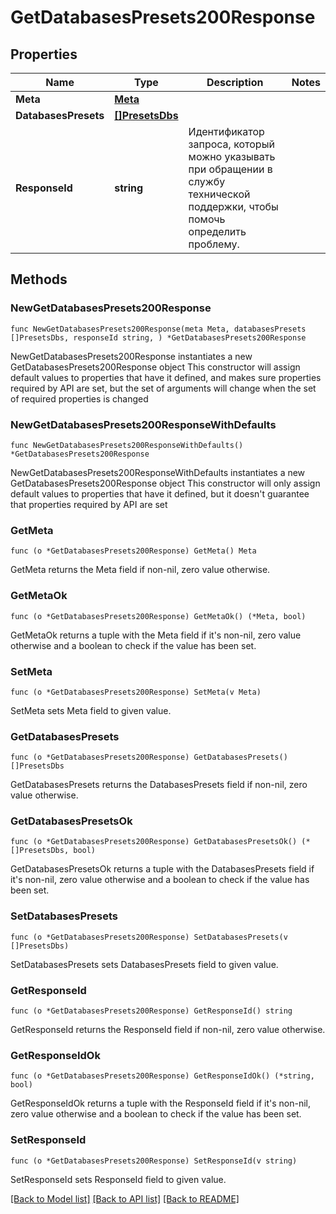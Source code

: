 # GetDatabasesPresets200Response

## Properties

Name | Type | Description | Notes
------------ | ------------- | ------------- | -------------
**Meta** | [**Meta**](Meta.md) |  | 
**DatabasesPresets** | [**[]PresetsDbs**](PresetsDbs.md) |  | 
**ResponseId** | **string** | Идентификатор запроса, который можно указывать при обращении в службу технической поддержки, чтобы помочь определить проблему. | 

## Methods

### NewGetDatabasesPresets200Response

`func NewGetDatabasesPresets200Response(meta Meta, databasesPresets []PresetsDbs, responseId string, ) *GetDatabasesPresets200Response`

NewGetDatabasesPresets200Response instantiates a new GetDatabasesPresets200Response object
This constructor will assign default values to properties that have it defined,
and makes sure properties required by API are set, but the set of arguments
will change when the set of required properties is changed

### NewGetDatabasesPresets200ResponseWithDefaults

`func NewGetDatabasesPresets200ResponseWithDefaults() *GetDatabasesPresets200Response`

NewGetDatabasesPresets200ResponseWithDefaults instantiates a new GetDatabasesPresets200Response object
This constructor will only assign default values to properties that have it defined,
but it doesn't guarantee that properties required by API are set

### GetMeta

`func (o *GetDatabasesPresets200Response) GetMeta() Meta`

GetMeta returns the Meta field if non-nil, zero value otherwise.

### GetMetaOk

`func (o *GetDatabasesPresets200Response) GetMetaOk() (*Meta, bool)`

GetMetaOk returns a tuple with the Meta field if it's non-nil, zero value otherwise
and a boolean to check if the value has been set.

### SetMeta

`func (o *GetDatabasesPresets200Response) SetMeta(v Meta)`

SetMeta sets Meta field to given value.


### GetDatabasesPresets

`func (o *GetDatabasesPresets200Response) GetDatabasesPresets() []PresetsDbs`

GetDatabasesPresets returns the DatabasesPresets field if non-nil, zero value otherwise.

### GetDatabasesPresetsOk

`func (o *GetDatabasesPresets200Response) GetDatabasesPresetsOk() (*[]PresetsDbs, bool)`

GetDatabasesPresetsOk returns a tuple with the DatabasesPresets field if it's non-nil, zero value otherwise
and a boolean to check if the value has been set.

### SetDatabasesPresets

`func (o *GetDatabasesPresets200Response) SetDatabasesPresets(v []PresetsDbs)`

SetDatabasesPresets sets DatabasesPresets field to given value.


### GetResponseId

`func (o *GetDatabasesPresets200Response) GetResponseId() string`

GetResponseId returns the ResponseId field if non-nil, zero value otherwise.

### GetResponseIdOk

`func (o *GetDatabasesPresets200Response) GetResponseIdOk() (*string, bool)`

GetResponseIdOk returns a tuple with the ResponseId field if it's non-nil, zero value otherwise
and a boolean to check if the value has been set.

### SetResponseId

`func (o *GetDatabasesPresets200Response) SetResponseId(v string)`

SetResponseId sets ResponseId field to given value.



[[Back to Model list]](../README.md#documentation-for-models) [[Back to API list]](../README.md#documentation-for-api-endpoints) [[Back to README]](../README.md)


